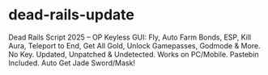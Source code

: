 # dead-rails-update
Dead Rails Script 2025 – OP Keyless GUI: Fly, Auto Farm Bonds, ESP, Kill Aura, Teleport to End, Get All Gold, Unlock Gamepasses, Godmode &amp; More. No Key. Updated, Unpatched &amp; Undetected. Works on PC/Mobile. Pastebin Included. Auto Get Jade Sword/Mask!

